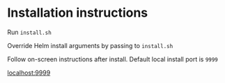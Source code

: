 # Installation instructions

Run `install.sh`

Override Helm install arguments by passing to `install.sh`

Follow on-screen instructions after install. Default local install port is `9999`

[localhost:9999](http://localhost:9999)
